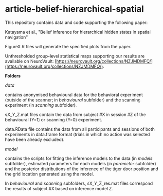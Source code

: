 # article-belief-hierarchical-spatial
This repository contains data and code supporting the following paper:

Katayama et al., "Belief inference for hierarchical hidden states in spatial navigation"

FigureX.R files will generate the specified plots from the paper.

Unthresholded group-level statistical maps supporting our results are available on NeuroVault: [https://neurovault.org/collections/NZJMDMFQ/](https://neurovault.org/collections/NZJMDMFQ/).

**Folders**

_data_

contains anonymised behavioural data for the behavioral experiment (outside of the scanner; in _behavioural_ subfolder) and the scanning experiment (in _scanning_ subfolder).

sX_Y_Z.mat files contain the data from subject #X in session #Z of the behavioural (Y=1) or scanning (Y=0) experiment.

data.RData file contains the data from all participants and sessions of both experiments in data.frame format (trials in which no action was selected have been already excluded).



_model_

contains the scripts for fitting the inference models to the data (in _models_ subfolder), estimated parameters for each models (in _parameter_ subfolder) and the posterior distributions of the inference of the tiger door position and the grid location generated using the model.

In _behavioural_ and _scanning_ subfolders, sX_Y_Z_res.mat files correspond the results of subject #X based on inference model Z.

